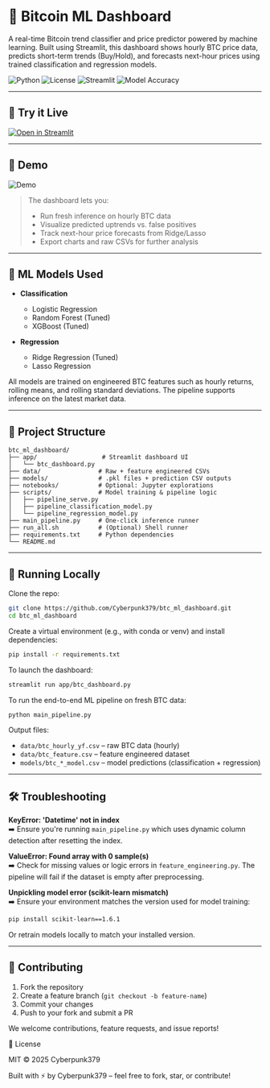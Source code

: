 # 🧠 Bitcoin ML Dashboard

A real-time Bitcoin trend classifier and price predictor powered by machine learning. Built using Streamlit, this dashboard shows hourly BTC price data, predicts short-term trends (Buy/Hold), and forecasts next-hour prices using trained classification and regression models.

![Python](https://img.shields.io/badge/python-3.10-blue)
![License](https://img.shields.io/badge/license-MIT-green)
![Streamlit](https://img.shields.io/badge/Streamlit-Deployed-orange)
![Model Accuracy](https://img.shields.io/badge/accuracy-92%25-brightgreen)

---

## 🚀 Try it Live

[![Open in Streamlit](https://static.streamlit.io/badges/streamlit_badge_black_white.svg)](https://btcmldashboard-9ozcscbhkbzm2xifxgyxnk.streamlit.app)

---

## 📸 Demo

![Demo](demo.gif)

> The dashboard lets you:
> - Run fresh inference on hourly BTC data
> - Visualize predicted uptrends vs. false positives
> - Track next-hour price forecasts from Ridge/Lasso
> - Export charts and raw CSVs for further analysis

---

## 🧰 ML Models Used

- **Classification**  
  - Logistic Regression  
  - Random Forest (Tuned)  
  - XGBoost (Tuned)

- **Regression**  
  - Ridge Regression (Tuned)  
  - Lasso Regression  

All models are trained on engineered BTC features such as hourly returns, rolling means, and rolling standard deviations. The pipeline supports inference on the latest market data.

---

## 📂 Project Structure
```
btc_ml_dashboard/
├── app/                  # Streamlit dashboard UI
│   └── btc_dashboard.py
├── data/                # Raw + feature engineered CSVs
├── models/              # .pkl files + prediction CSV outputs
├── notebooks/           # Optional: Jupyter explorations
├── scripts/             # Model training & pipeline logic
│   ├── pipeline_serve.py
│   ├── pipeline_classification_model.py
│   └── pipeline_regression_model.py
├── main_pipeline.py     # One-click inference runner
├── run_all.sh           # (Optional) Shell runner
├── requirements.txt     # Python dependencies
└── README.md
```

---

## 🧪 Running Locally

Clone the repo:

```bash
git clone https://github.com/Cyberpunk379/btc_ml_dashboard.git
cd btc_ml_dashboard
```

Create a virtual environment (e.g., with conda or venv) and install dependencies:
```bash
pip install -r requirements.txt
```

To launch the dashboard:
```bash
streamlit run app/btc_dashboard.py
```

To run the end-to-end ML pipeline on fresh BTC data:
```bash
python main_pipeline.py
```

Output files:
- `data/btc_hourly_yf.csv` – raw BTC data (hourly)
- `data/btc_feature.csv` – feature engineered dataset
- `models/btc_*_model.csv` – model predictions (classification + regression)

---

## 🛠 Troubleshooting

**KeyError: 'Datetime' not in index**  
➡️ Ensure you're running `main_pipeline.py` which uses dynamic column detection after resetting the index.

**ValueError: Found array with 0 sample(s)**  
➡️ Check for missing values or logic errors in `feature_engineering.py`. The pipeline will fail if the dataset is empty after preprocessing.

**Unpickling model error (scikit-learn mismatch)**  
➡️ Ensure your environment matches the version used for model training:
```bash
pip install scikit-learn==1.6.1
```
Or retrain models locally to match your installed version.

---

## 🤝 Contributing

1. Fork the repository
2. Create a feature branch (`git checkout -b feature-name`)
3. Commit your changes
4. Push to your fork and submit a PR

We welcome contributions, feature requests, and issue reports!

📜 License

MIT © 2025 Cyberpunk379

Built with ⚡ by Cyberpunk379 – feel free to fork, star, or contribute!
